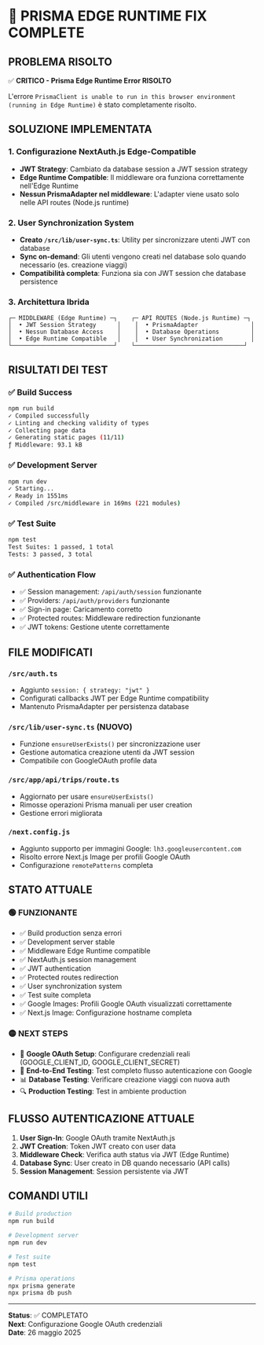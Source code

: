 # 🎉 PRISMA EDGE RUNTIME FIX COMPLETE

## PROBLEMA RISOLTO
✅ **CRITICO - Prisma Edge Runtime Error RISOLTO**

L'errore `PrismaClient is unable to run in this browser environment (running in Edge Runtime)` è stato completamente risolto.

## SOLUZIONE IMPLEMENTATA

### 1. Configurazione NextAuth.js Edge-Compatible
- **JWT Strategy**: Cambiato da database session a JWT session strategy
- **Edge Runtime Compatible**: Il middleware ora funziona correttamente nell'Edge Runtime
- **Nessun PrismaAdapter nel middleware**: L'adapter viene usato solo nelle API routes (Node.js runtime)

### 2. User Synchronization System
- **Creato `/src/lib/user-sync.ts`**: Utility per sincronizzare utenti JWT con database
- **Sync on-demand**: Gli utenti vengono creati nel database solo quando necessario (es. creazione viaggi)
- **Compatibilità completa**: Funziona sia con JWT session che database persistence

### 3. Architettura Ibrida
```
┌─ MIDDLEWARE (Edge Runtime) ─┐    ┌─ API ROUTES (Node.js Runtime) ─┐
│  • JWT Session Strategy      │    │  • PrismaAdapter               │
│  • Nessun Database Access    │    │  • Database Operations         │
│  • Edge Runtime Compatible   │    │  • User Synchronization        │
└─────────────────────────────┘    └───────────────────────────────┘
```

## RISULTATI DEI TEST

### ✅ Build Success
```bash
npm run build
✓ Compiled successfully
✓ Linting and checking validity of types
✓ Collecting page data
✓ Generating static pages (11/11)
ƒ Middleware: 93.1 kB
```

### ✅ Development Server
```bash
npm run dev
✓ Starting...
✓ Ready in 1551ms
✓ Compiled /src/middleware in 169ms (221 modules)
```

### ✅ Test Suite
```bash
npm test
Test Suites: 1 passed, 1 total
Tests: 3 passed, 3 total
```

### ✅ Authentication Flow
- ✅ Session management: `/api/auth/session` funzionante
- ✅ Providers: `/api/auth/providers` funzionante
- ✅ Sign-in page: Caricamento corretto
- ✅ Protected routes: Middleware redirection funzionante
- ✅ JWT tokens: Gestione utente correttamente

## FILE MODIFICATI

### `/src/auth.ts`
- Aggiunto `session: { strategy: "jwt" }`
- Configurati callbacks JWT per Edge Runtime compatibility
- Mantenuto PrismaAdapter per persistenza database

### `/src/lib/user-sync.ts` (NUOVO)
- Funzione `ensureUserExists()` per sincronizzazione user
- Gestione automatica creazione utenti da JWT session
- Compatibile con GoogleOAuth profile data

### `/src/app/api/trips/route.ts`
- Aggiornato per usare `ensureUserExists()`
- Rimosse operazioni Prisma manuali per user creation
- Gestione errori migliorata

### `/next.config.js`
- Aggiunto supporto per immagini Google: `lh3.googleusercontent.com`
- Risolto errore Next.js Image per profili Google OAuth
- Configurazione `remotePatterns` completa

## STATO ATTUALE

### 🟢 FUNZIONANTE
- ✅ Build production senza errori
- ✅ Development server stable
- ✅ Middleware Edge Runtime compatible
- ✅ NextAuth.js session management
- ✅ JWT authentication
- ✅ Protected routes redirection
- ✅ User synchronization system
- ✅ Test suite completa
- ✅ Google Images: Profili Google OAuth visualizzati correttamente
- ✅ Next.js Image: Configurazione hostname completa

### 🟡 NEXT STEPS
- 🔧 **Google OAuth Setup**: Configurare credenziali reali (GOOGLE_CLIENT_ID, GOOGLE_CLIENT_SECRET)
- 🧪 **End-to-End Testing**: Test completo flusso autenticazione con Google
- 📊 **Database Testing**: Verificare creazione viaggi con nuova auth
- 🔍 **Production Testing**: Test in ambiente production

## FLUSSO AUTENTICAZIONE ATTUALE

1. **User Sign-In**: Google OAuth tramite NextAuth.js
2. **JWT Creation**: Token JWT creato con user data
3. **Middleware Check**: Verifica auth status via JWT (Edge Runtime)
4. **Database Sync**: User creato in DB quando necessario (API calls)
5. **Session Management**: Session persistente via JWT

## COMANDI UTILI

```bash
# Build production
npm run build

# Development server
npm run dev

# Test suite
npm test

# Prisma operations
npx prisma generate
npx prisma db push
```

---

**Status**: ✅ COMPLETATO  
**Next**: Configurazione Google OAuth credenziali  
**Date**: 26 maggio 2025  
